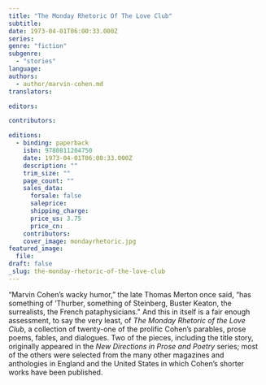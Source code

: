 ```yaml
---
title: "The Monday Rhetoric Of The Love Club"
subtitle:
date: 1973-04-01T06:00:33.000Z
series:
genre: "fiction"
subgenre:
  - "stories"
language:
authors:
  - author/marvin-cohen.md
translators:

editors:

contributors:

editions:
  - binding: paperback
    isbn: 9780811204750
    date: 1973-04-01T06:00:33.000Z
    description: ""
    trim_size: ""
    page_count: ""
    sales_data:
      forsale: false
      saleprice:
      shipping_charge:
      price_us: 3.75
      price_cn:
    contributors:
    cover_image: mondayrhetoric.jpg
featured_image:
  file:
draft: false
_slug: the-monday-rhetoric-of-the-love-club
---
```


“Marvin Cohen’s wacky humor,” the late Thomas Merton once said, “has something of ’Thurber, something of Steinberg, Buster Keaton, the surrealists, the French pataphysicians." And this in itself is a fair enough assessment, to say the very least, of _The Monday Rhetoric of the Love Club_, a collection of twenty-one of the prolific Cohen’s parables, prose poems, fables, and dialogues. Two of the pieces, including the title story, originally appeared in the _New Directions in Prose and Poetry_ series; most of the others were selected from the many other magazines and anthologies in England and the United States in which Cohen’s shorter works have been published.

